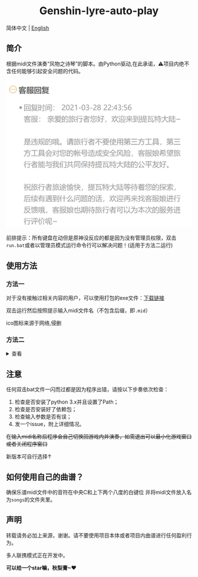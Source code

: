 <h1 align="center">Genshin-lyre-auto-play</h1>

简体中文 | [English](./README_en.md)

## 简介
根据midi文件演奏“风物之诗琴”的脚本。由Python驱动,在此承诺，⚠️项目内绝不含任何能够引起安全问题的代码。

![官方声明](./1.png)

前排提示：所有键盘在动但是原神没反应的都是因为没有管理员权限，双击`run.bat`或者以管理员模式运行命令行可以解决问题！(适用于方法二运行)


## 使用方法

### 方法一

对于没有接触过相关内容的用户，可以使用打包的exe文件：[下载链接](https://github.com/Misaka17032/genshin-lyre-auto-play/releases/)

双击运行然后按照提示输入midi文件名（不包含后缀，即`.mid`）

ico图标来源于网络,侵删


### 方法二

<details>
<summary>查看</summary>

### 运行环境

```
Windows
python 3.x
pywin32 （用于模拟键盘输入）
numpy
```

### 1. 安装Python

去Python官网下载然后安装

### 2.安装模块

安装并配置好python环境后使用`pip install -r requirements.txt`命令安装模块。

国内可以使用：

```
pip install -i https://pypi.tuna.tsinghua.edu.cn/simple -r requirements.txt
```

### 3.运行

使用管理员权限运行`python piano.py`

</details>

## 注意

任何双击bat文件一闪而过都是因为程序出错，请按以下步奏依次检查：

1. 检查是否安装了python 3.x并且设置了Path；
2. 检查是否安装好了依赖包；
3. 检查输入参数是否有误；
4. 发一个issue，附上详细情况。


~~在输入midi名称后程序会自己切换回游戏内并演奏，如需退出可以最小化游戏窗口或者关闭程序窗口~~

新版本可自行选择↑

## 如何使用自己的曲谱？

确保乐谱midi文件中的音符在中央C和上下两个八度的白键位  并将midi文件放入名为`songs`的文件夹里。


## 声明

转载请务必加上来源，谢谢。请不要使用项目本体或者项目内曲谱进行任何盈利行为。

多人联携模式正在开发中。

**可以给一个star嘛，秋梨膏~♥**
